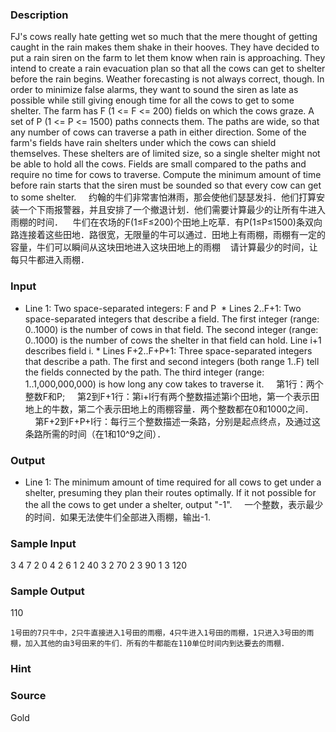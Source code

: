 
### Description
FJ's cows really hate getting wet so much that the mere thought of getting caught in the rain makes them shake in their hooves. They have decided to put a rain siren on the farm to let them know when rain is approaching. They intend to create a rain evacuation plan so that all the cows can get to shelter before the rain begins. Weather forecasting is not always correct, though. In order to minimize false alarms, they want to sound the siren as late as possible while still giving enough time for all the cows to get to some shelter. The farm has F (1 <= F <= 200) fields on which the cows graze. A set of P (1 <= P <= 1500) paths connects them. The paths are wide, so that any number of cows can traverse a path in either direction. Some of the farm's fields have rain shelters under which the cows can shield themselves. These shelters are of limited size, so a single shelter might not be able to hold all the cows. Fields are small compared to the paths and require no time for cows to traverse. Compute the minimum amount of time before rain starts that the siren must be sounded so that every cow can get to some shelter. 
    约翰的牛们非常害怕淋雨，那会使他们瑟瑟发抖．他们打算安装一个下雨报警器，并且安排了一个撤退计划．他们需要计算最少的让所有牛进入雨棚的时间．    牛们在农场的F(1≤F≤200)个田地上吃草．有P(1≤P≤1500)条双向路连接着这些田地．路很宽，无限量的牛可以通过．田地上有雨棚，雨棚有一定的容量，牛们可以瞬间从这块田地进入这块田地上的雨棚    请计算最少的时间，让每只牛都进入雨棚．
### Input
* Line 1: Two space-separated integers: F and P 
 * Lines 2..F+1: Two space-separated integers that describe a field. The first integer (range: 0..1000) is the number of cows in that field. The second integer (range: 0..1000) is the number of cows the shelter in that field can hold. Line i+1 describes field i. * Lines F+2..F+P+1: Three space-separated integers that describe a path. The first and second integers (both range 1..F) tell the fields connected by the path. The third integer (range: 1..1,000,000,000) is how long any cow takes to traverse it. 
    第1行：两个整数F和P;
    第2到F+1行：第i+l行有两个整数描述第i个田地，第一个表示田地上的牛数，第二个表示田地上的雨棚容量．两个整数都在0和1000之间．
    第F+2到F+P+I行：每行三个整数描述一条路，分别是起点终点，及通过这条路所需的时间（在1和10^9之间）．
### Output
* Line 1: The minimum amount of time required for all cows to get under a shelter, presuming they plan their routes optimally. If it not possible for the all the cows to get under a shelter, output "-1". 
    一个整数，表示最少的时间．如果无法使牛们全部进入雨棚，输出-1.
### Sample Input
3 4
7 2
0 4
2 6
1 2 40
3 2 70
2 3 90
1 3 120


### Sample Output
110

    1号田的7只牛中，2只牛直接进入1号田的雨棚，4只牛进入1号田的雨棚，1只进入3号田的雨棚，加入其他的由3号田来的牛们．所有的牛都能在110单位时间内到达要去的雨棚．
### Hint

### Source
Gold
